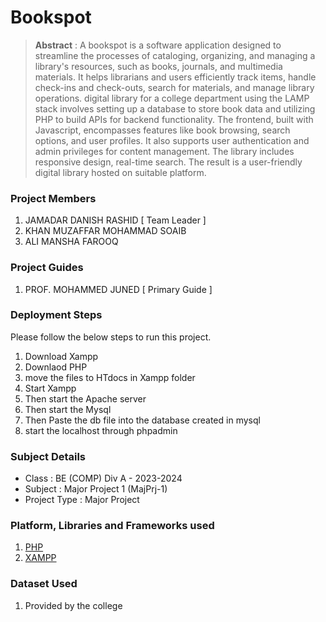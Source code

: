 # Bookspot

> **Abstract** : A bookspot is a software application designed to streamline the processes of cataloging, organizing, and managing a library's resources, such as books, journals, and multimedia materials. It helps librarians and users efficiently track items, handle check-ins and check-outs, search for materials, and manage library operations.
digital library for a college department using the LAMP stack involves setting up a database to store book data and utilizing PHP to build APIs for backend functionality. The frontend, built with Javascript, encompasses features like book browsing, search options, and user profiles. It also supports user authentication and admin privileges for content management. The library includes responsive design, real-time search. The result is a user-friendly digital library hosted on suitable platform.

### Project Members
1. JAMADAR DANISH RASHID  [ Team Leader ] 
2. KHAN MUZAFFAR MOHAMMAD SOAIB 
3. ALI MANSHA FAROOQ 

### Project Guides
1. PROF. MOHAMMED JUNED   [ Primary Guide ] 

### Deployment Steps
Please follow the below steps to run this project.
1. Download Xampp
2. Downlaod PHP
3. move the files to HTdocs in Xampp folder 
4. Start Xampp
5. Then start the Apache server  
6. Then start the Mysql
7. Then Paste the db file into the database created in mysql
8. start the localhost through phpadmin

### Subject Details
- Class : BE (COMP) Div A - 2023-2024
- Subject : Major Project 1 (MajPrj-1)
- Project Type : Major Project

### Platform, Libraries and Frameworks used
1. [PHP]((https://www.php.net/))
2. [XAMPP](https://www.apachefriends.org/)


### Dataset Used
1. Provided by the college 


